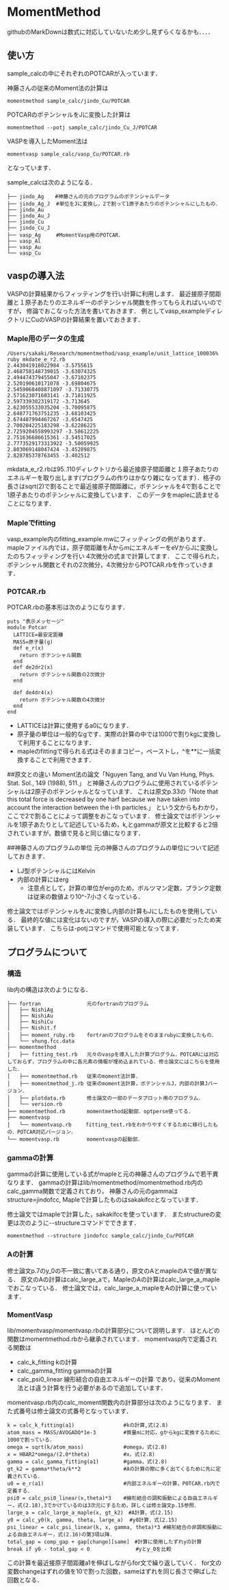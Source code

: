 # MomentMethod
githubのMarkDownは数式に対応していないため少し見ずらくなるかも．．．．

## 使い方
sample_calcの中にそれぞれのPOTCARが入っています．

神藤さんの従来のMoment法の計算は
```
momentmethod sample_calc/jindo_Cu/POTCAR
```
POTCARのポテンシャルをJに変換した計算は
```
momentmethod --potj sample_calc/jindo_Cu_J/POTCAR
```
VASPを導入したMoment法は
```
momentvasp sample_calc/vasp_Cu/POTCAR.rb
```
となっています．

sample_calcは次のようになる．
```
├── jindo_Ag  　#神藤さんの元のプログラムのポテンシャルデータ
├── jindo_Ag_J  #単位をJに変換し，2で割って1原子あたりのポテンシャルにしたもの．
├── jindo_Au
├── jindo_Au_J
├── jindo_Cu
├── jindo_Cu_J
├── vasp_Ag     #MomentVasp用のPOTCAR．
├── vasp_Al
├── vasp_Au
└── vasp_Cu
```




## vaspの導入法
VASPの計算結果からフィッティングを行い計算に利用します．
最近接原子間距離と１原子あたりのエネルギーのポテンシャル関数を作ってもらえればいいのですが，
修論でおこなった方法を書いておきます．
例としてvasp_exampleディレクトリにCuのVASPの計算結果を置いておきます．
### Maple用のデータの生成
```
/Users/sakaki/Research/momentmethod/vasp_example/unit_lattice_100036% ruby mkdate_e_r2.rb
2.443041918022984 -3.5755615
2.468758148739015 -3.63074325
2.494474379455047 -3.67102375
2.520190610171078 -3.69804675
2.5459068408871097 -3.71330775
2.571623071603141 -3.71811925
2.597339302319172 -3.713645
2.623055533035204 -3.70095875
2.648771763751235 -3.68103425
2.674487994467267 -3.6547425
2.700204225183298 -3.62286225
2.7259204558993297 -3.58612225
2.751636686615361 -3.54517025
2.7773529173313922 -3.50059925
2.803069148047424 -3.45289875
2.828785378763455 -3.402512
```
mkdata_e_r2.rbは95..110ディレクトリから最近接原子間距離と１原子あたりのエネルギーを取り出します(プログラムの作りはかなり雑になってます）．格子の長さはsqrt(2)で割ることで最近接原子間距離に，ポテンシャルを4で割ることで1原子あたりのポテンシャルに変換しています．
このデータをmapleに読ませることになります．
### Mapleでfitting
vasp_example内のfitting_example.mwにフィッティングの例があります．
mapleファイル内では，原子間距離をÅからmにエネルギーをeVからJに変換したのちフィッティングを行い
4次微分の式まで計算してます．
ここで得られた，ポテンシャル関数とそれの2次微分，4次微分からPOTCAR.rbを作っていきます．

### POTCAR.rb
POTCAR.rbの基本形は次のようになります．
```
puts "表示メッセージ"
module Potcar
  LATTICE=最安定距離
  MASS=原子量(g)
  def e_r(x)
    return ポテンシャル関数
  end
  def de2dr2(x)
    return ポテンシャル関数の2次微分
  end

  def de4dr4(x)
    return ポテンシャル関数の4次微分
  end
end
```
* LATTICEは計算に使用するa0になります．
* 原子量の単位は一般的なgです．実際の計算の中では1000で割りkgに変換して利用することになります．
* mapleのfittingで得られる式はそのままコピー，ペーストし，^を**に一括変換することで利用できます．

##原文との違い
Moment法の論文「Nguyen Tang, and Vu Van Hung, Phys. Stat. Sol., 149 (1988), 511.」
と神藤さんのプログラムに使用されているポテンシャルは2原子のポテンシャルとなっています．
これは原文p.33の「Note that this total force is decreased by one harf because we have taken into account the interaction between the i-th particles.」
という文からもわかり，ここで2で割ることによって調整をおこなっています．
修士論文ではポテンシャルを1原子あたりとして記述しているため，k,とgammaが原文と比較すると2倍されていますが，数値で見ると同じ値になります．

##神藤さんのプログラムの単位
元の神藤さんのプログラムの単位について記述しておきます．
* LJ型ポテンシャルにはKelvin
* 内部の計算にはerg
  * 注意点として，計算の単位がergのため，ボルツマン定数，プランク定数は従来の数値より10^-7小さくなっている．

修士論文ではポテンシャルをJに変換し内部の計算もJにしたものを使用している．
最終的な値には変化はないのですが，VASPの導入の際に必要だったため実装しています．
こちらは-potjコマンドで使用可能となってます．

## プログラムについて
### 構造
lib内の構造は次のようになる．
```
├── fortran               元のfortranのプログラム
│   ├── NishiAg
│   ├── NishiAu
│   ├── NishiCu
│   ├── Nishit.f
│   ├── moment_ruby.rb    fortranのプログラムをそのままrubyに変換したもの．
│   └── vhung.fcc.data
├── momentmethod
│   ├── fitting_test.rb   元々のvaspを導入した計算プログラム．POTCARには対応しておらず，プログラムの中に各元素の情報が埋め込まれている．修士論文にはこちらを使用した．
│   ├── momentmethod.rb   従来のmoment法計算．
│   ├── momentmethod_j.rb 従来のmoment法計算，ポテンシャルJ，内部の計算Jバージョン．
│   ├── plotdata.rb       修士論文の一部のデータプロット用のプログラム．
│   └── version.rb
├── momentmethod.rb       momentmethod起動部．optperse使ってる．
├── momentvasp
│   └── momentvasp.rb　   fitting_test.rbをわかりやすくするために移行したもの．POTCAR対応バージョン．
└── momentvasp.rb         momentvaspの起動部．
```

### gammaの計算
gammaの計算に使用している式がmapleと元の神藤さんのプログラムで若干異なります．
gammaの計算はlib/momentmethod/momentmethod.rb内のcalc_gamma関数で定義されており，
神藤さんの元のgammaはstructure=jindofcc, Mapleで計算したものはsakakifccとなっています．

修士論文ではmapleで計算した，sakakifccを使っています．
またstructureの変更は次のように--structureコマンドでできます．
```
momentmethod --structure jindofcc sample_calc/jindo_Cu/POTCAR
```

### Aの計算
修士論文p.7のy_0の不一致に書いてある通り，原文のAとmapleのAで値が異なる．
原文のAの計算はcalc_large_aで，MapleのAの計算はcalc_large_a_mapleでおこなっている．
修士論文では，calc_large_a_mapleをAの計算に使っています．

### MomentVasp
lib/momentvasp/momentvasp.rbの計算部分について説明します．
ほとんどの関数はmomentmethod.rbから継承されています．
momentvasp内で定義される関数は
* calc_k_fitting kの計算
* calc_gamma_fitting gammaの計算
* calc_psi0_linear 線形結合の自由エネルギーの計算
であり，従来のMoment法とは違う計算を行う必要があるので追加しています．

momentvasp.rb内のcalc_moment関数内の計算部分は次のようになります．
また式番号は修士論文の式番号となっています．
```
k = calc_k_fitting(a1)                #kの計算,式(2.8)
atom_mass = MASS/AVOGADO*1e-3         #質量mに対応，gからkgに変換するために1000で割っている．
omega = sqrt(k/atom_mass)             #omega，式(2.8)
x = HBAR2*omega/(2.0*theta)           #x，式(2.8)
gamma = calc_gamma_fitting(a1)        #gamma，式(2.8)
gt_k2 = gamma*theta/k**2              #Aの計算の際に多く出てくるために先に定義されている．
u0 = e_r(a1)                          #内部エネルギーの計算，POTCAR.rb内で定義する．
psi0 = calc_psi0_linear(x,theta)*3    #線形結合の調和振動による自由エネルギー，式(2.18),3でかけているのは3次元にするため，詳しくは修士論文p.15参照．
large_a = calc_large_a_maple(x, gt_k2)　#A計算，式(2.15)
y0 = calc_y0(k, gamma, theta, large_a)  #y0計算，式(2.15)
psi_linear = calc_psi_linear(k, x, gamma, theta)*3 #線形結合の非調和振動による自由エネルギー，式(2.16)の第3項以降．
total_gap = comp_gap + gap[change][same]　#計算に使用したずれyの計算
break if y0 - total_gap < 0               #yとy_0を比較
```

この計算を最近接原子間距離a1を伸ばしながらfor文で繰り返していく．
for文の変数changeはずれの値を10で割った回数，sameはずれを同じ長さで伸ばした回数となる．
